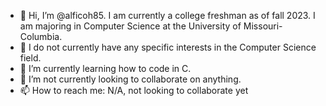 - 👋 Hi, I’m @alficoh85. I am currently a college freshman as of fall 2023. I am majoring in Computer Science at the University of Missouri-Columbia.
- 👀 I do not currently have any specific interests in the Computer Science field.
- 🌱 I’m currently learning how to code in C.
- 💞️ I’m not currently looking to collaborate on anything.
- 📫 How to reach me: N/A, not looking to collaborate yet

<!---
alficoh85/alficoh85 is a ✨ special ✨ repository because its `README.md` (this file) appears on your GitHub profile.
You can click the Preview link to take a look at your changes.
--->
